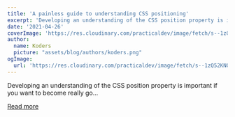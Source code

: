 ```yaml
---
title: 'A painless guide to understanding CSS positioning'
excerpt: 'Developing an understanding of the CSS position property is important if you want to become really go...'
date: '2021-04-26'
coverImage: 'https://res.cloudinary.com/practicaldev/image/fetch/s--1zQ52KN0--/c_imagga_scale,f_auto,fl_progressive,h_420,q_auto,w_1000/https://dev-to-uploads.s3.amazonaws.com/uploads/articles/7vdeulwodble8s2dy2ru.jpg'
author:
  name: Koders
  picture: "assets/blog/authors/koders.png"
ogImage:
  url: 'https://res.cloudinary.com/practicaldev/image/fetch/s--1zQ52KN0--/c_imagga_scale,f_auto,fl_progressive,h_420,q_auto,w_1000/https://dev-to-uploads.s3.amazonaws.com/uploads/articles/7vdeulwodble8s2dy2ru.jpg'
---
```


Developing an understanding of the CSS position property is important if you want to become really go...

[Read more](https://dev.to/peterlunch/a-painless-guide-to-understanding-css-positioning-2nbh)
